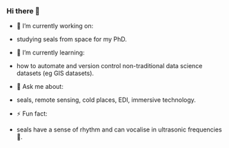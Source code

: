 ### Hi there 👋

- 🔭 I’m currently working on: 
* studying seals from space for my PhD.
- 🌱 I’m currently learning: 
* how to automate and version control non-traditional data science datasets (eg GIS datasets).
- 💬 Ask me about: 
* seals, remote sensing, cold places, EDI, immersive technology.
- ⚡ Fun fact: 
* seals have a sense of rhythm and can vocalise in ultrasonic frequencies 🦭.
